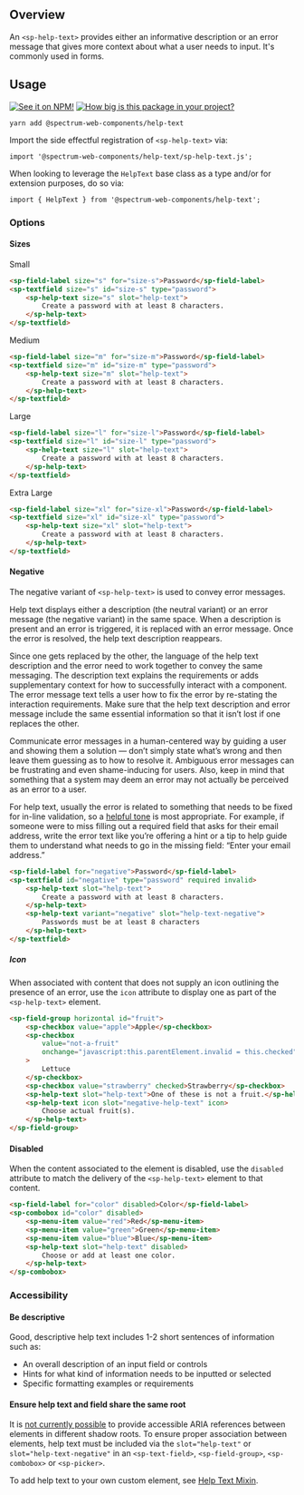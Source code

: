 ## Overview

An `<sp-help-text>` provides either an informative description or an error message that gives more context about what a user needs to input. It's commonly used in forms.

## Usage

[![See it on NPM!](https://img.shields.io/npm/v/@spectrum-web-components/help-text?style=for-the-badge)](https://www.npmjs.com/package/@spectrum-web-components/help-text)
[![How big is this package in your project?](https://img.shields.io/bundlephobia/minzip/@spectrum-web-components/help-text?style=for-the-badge)](https://bundlephobia.com/result?p=@spectrum-web-components/help-text)

```
yarn add @spectrum-web-components/help-text
```

Import the side effectful registration of `<sp-help-text>` via:

```
import '@spectrum-web-components/help-text/sp-help-text.js';
```

When looking to leverage the `HelpText` base class as a type and/or for extension purposes, do so via:

```
import { HelpText } from '@spectrum-web-components/help-text';
```

### Options

#### Sizes

<sp-tabs selected="m" auto label="Size attribute options">
<sp-tab value="s">Small</sp-tab>
<sp-tab-panel value="s">

```html demo
<sp-field-label size="s" for="size-s">Password</sp-field-label>
<sp-textfield size="s" id="size-s" type="password">
    <sp-help-text size="s" slot="help-text">
        Create a password with at least 8 characters.
    </sp-help-text>
</sp-textfield>
```

</sp-tab-panel>
<sp-tab value="m">Medium</sp-tab>
<sp-tab-panel value="m">

```html demo
<sp-field-label size="m" for="size-m">Password</sp-field-label>
<sp-textfield size="m" id="size-m" type="password">
    <sp-help-text size="m" slot="help-text">
        Create a password with at least 8 characters.
    </sp-help-text>
</sp-textfield>
```

</sp-tab-panel>
<sp-tab value="l">Large</sp-tab>
<sp-tab-panel value="l">

```html
<sp-field-label size="l" for="size-l">Password</sp-field-label>
<sp-textfield size="l" id="size-l" type="password">
    <sp-help-text size="l" slot="help-text">
        Create a password with at least 8 characters.
    </sp-help-text>
</sp-textfield>
```

</sp-tab-panel>
<sp-tab value="xl">Extra Large</sp-tab>
<sp-tab-panel value="xl">

```html
<sp-field-label size="xl" for="size-xl">Password</sp-field-label>
<sp-textfield size="xl" id="size-xl" type="password">
    <sp-help-text size="xl" slot="help-text">
        Create a password with at least 8 characters.
    </sp-help-text>
</sp-textfield>
```

</sp-tab-panel>
</sp-tabs>

#### Negative

The negative variant of `<sp-help-text>` is used to convey error messages.

Help text displays either a description (the neutral variant) or an error message (the negative variant) in the same space. When a description is present and an error is triggered, it is replaced with an error message. Once the error is resolved, the help text description reappears.

Since one gets replaced by the other, the language of the help text description and the error need to work together to convey the same messaging. The description text explains the requirements or adds supplementary context for how to successfully interact with a component. The error message text tells a user how to fix the error by re-stating the interaction requirements. Make sure that the help text description and error message include the same essential information so that it isn’t lost if one replaces the other.

Communicate error messages in a human-centered way by guiding a user and showing them a solution — don’t simply state what’s wrong and then leave them guessing as to how to resolve it. Ambiguous error messages can be frustrating and even shame-inducing for users. Also, keep in mind that something that a system may deem an error may not actually be perceived as an error to a user.

For help text, usually the error is related to something that needs to be fixed for in-line validation, so a [helpful tone](https://spectrum.adobe.com/page/voice-and-tone/#Tone) is most appropriate. For example, if someone were to miss filling out a required field that asks for their email address, write the error text like you’re offering a hint or a tip to help guide them to understand what needs to go in the missing field: “Enter your email address.”

```html
<sp-field-label for="negative">Password</sp-field-label>
<sp-textfield id="negative" type="password" required invalid>
    <sp-help-text slot="help-text">
        Create a password with at least 8 characters.
    </sp-help-text>
    <sp-help-text variant="negative" slot="help-text-negative">
        Passwords must be at least 8 characters
    </sp-help-text>
</sp-textfield>
```

##### Icon

When associated with content that does not supply an icon outlining the presence of an error, use the `icon` attribute to display one as part of the `<sp-help-text>` element.

```html
<sp-field-group horizontal id="fruit">
    <sp-checkbox value="apple">Apple</sp-checkbox>
    <sp-checkbox
        value="not-a-fruit"
        onchange="javascript:this.parentElement.invalid = this.checked"
    >
        Lettuce
    </sp-checkbox>
    <sp-checkbox value="strawberry" checked>Strawberry</sp-checkbox>
    <sp-help-text slot="help-text">One of these is not a fruit.</sp-help-text>
    <sp-help-text icon slot="negative-help-text" icon>
        Choose actual fruit(s).
    </sp-help-text>
</sp-field-group>
```

#### Disabled

When the content associated to the element is disabled, use the `disabled` attribute to match the delivery of the `<sp-help-text>` element to that content.

```html demo
<sp-field-label for="color" disabled>Color</sp-field-label>
<sp-combobox id="color" disabled>
    <sp-menu-item value="red">Red</sp-menu-item>
    <sp-menu-item value="green">Green</sp-menu-item>
    <sp-menu-item value="blue">Blue</sp-menu-item>
    <sp-help-text slot="help-text" disabled>
        Choose or add at least one color.
    </sp-help-text>
</sp-combobox>
```

### Accessibility

#### Be descriptive

Good, descriptive help text includes 1-2 short sentences of information such as:

-   An overall description of an input field or controls
-   Hints for what kind of information needs to be inputted or selected
-   Specific formatting examples or requirements

#### Ensure help text and field share the same root

It is [not currently possible](https://w3c.github.io/webcomponents-cg/#cross-root-aria) to provide accessible ARIA references between elements in different shadow roots. To ensure proper association between elements, help text must be included via the `slot="help-text"` or `slot="help-text-negative"` in an `<sp-text-field>`, `<sp-field-group>`, `<sp-combobox>` or `<sp-picker>`.

To add help text to your own custom element, see [Help Text Mixin](./help-text-mixin/).
